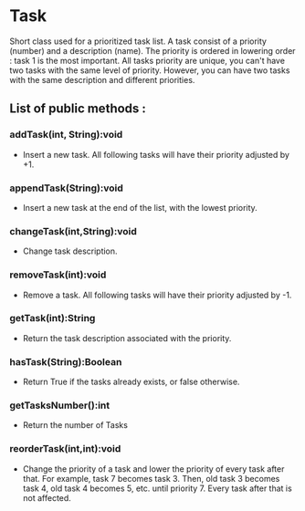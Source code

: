 # Task

Short class used for a prioritized task list. A task consist of a priority (number) and a description (name). The priority is ordered in lowering order : task 1 is the most important. All tasks priority are unique, you can't have two tasks with the same level of priority. However, you can have two tasks with the same description and different priorities.

## List of public methods :

### addTask(int, String):void
- Insert a new task. All following tasks will have their priority adjusted by +1.

### appendTask(String):void
- Insert a new task at the end of the list, with the lowest priority.

### changeTask(int,String):void
- Change task description.

### removeTask(int):void
- Remove a task. All following tasks will have their priority adjusted by -1.

### getTask(int):String
- Return the task description associated with the priority.

### hasTask(String):Boolean
- Return True if the tasks already exists, or false otherwise.

### getTasksNumber():int
- Return the number of Tasks

### reorderTask(int,int):void
- Change the priority of a task and lower the priority of every task after that. For example, task 7 becomes task 3. Then, old task 3 becomes task 4, old task 4 becomes 5, etc. until priority 7. Every task after that is not affected.
